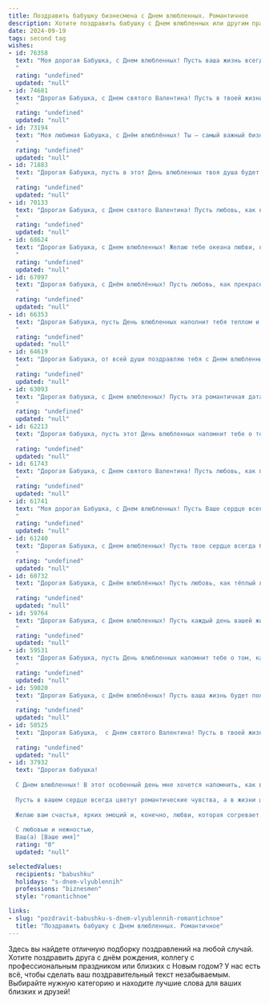 ```yaml
---
title: Поздравить бабушку бизнесмена с Днем влюбленных. Романтичное
description: Хотите поздравить бабушку с Днем влюбленных или другим праздником? Наш ИИ создаст незабываемое поздравление, а вы обязательно выделитесь среди других.  
date: 2024-09-19
tags: second tag
wishes:
- id: 76358
  text: "Моя дорогая Бабушка, с Днем влюбленных! Пусть ваша жизнь всегда будет полна любви, как и ваши бизнес-проекты вдохновения!
  "
  rating: "undefined"
  updated: "null"
- id: 74681
  text: "Дорогая Бабушка, с Днем святого Валентина! Пусть в твоей жизни всегда будет место для любви, радости и тепла!
  "
  rating: "undefined"
  updated: "null"
- id: 73194
  text: "Моя любимая Бабушка, с Днём влюблённых! Ты – самый важный бизнесмен в моей жизни, дарящий любовь и заботу. Желаю тебе, чтобы каждый день был наполнен сладкими моментами и теплом, как летнее солнце. Пусть наше общее счастье будет бесконечным, как наша любовь!
  "
  rating: "undefined"
  updated: "null"
- id: 71883
  text: "Дорогая Бабушка, пусть в этот День влюбленных твоя душа будет наполнена теплотой любви, а сердце – счастьем от близости любимых людей! Пусть твоя бизнес-империя процветает, а ты будешь окружена любовью и заботой. С праздником!
  "
  rating: "undefined"
  updated: "null"
- id: 70133
  text: "Дорогая Бабушка, с Днем святого Валентина! Пусть любовь, как крепкий бизнес, процветает в вашей жизни, а романтика, как выгодная инвестиция, приносит вам только радость и счастье!
  "
  rating: "undefined"
  updated: "null"
- id: 68624
  text: "Дорогая Бабушка, с Днем влюбленных! Желаю тебе океана любви, которая всегда согревает твое сердце, как солнечный свет, и процветания в твоих делах. Пусть твоя бизнес-империя процветает, а ты всегда остаешься той же очаровательной и любимой женщиной!
  "
  rating: "undefined"
  updated: "null"
- id: 67097
  text: "Дорогая бабушка, с Днём влюблённых! Пусть любовь, как прекрасный бизнес, процветает в вашей душе, даря вам тепло, радость и нежность. Пусть ваша жизнь всегда будет наполнена счастьем, как успешная сделка, и пусть каждый день будет наполнен любовью, как счастливое инвестирование!
  "
  rating: "undefined"
  updated: "null"
- id: 66353
  text: "Дорогая Бабушка, пусть День влюбленных наполнит тебя теплом и любовью!  Ты — бизнес-леди с душой романтика, и твоя энергия способна очаровать любого. Желаю, чтобы этот день стал для тебя особенным, чтобы ты чувствовала себя любимой и желанной, как в юности.
  "
  rating: "undefined"
  updated: "null"
- id: 64619
  text: "Дорогая Бабушка, от всей души поздравляю тебя с Днем влюбленных! Пусть твоя жизнь всегда будет полна любви, тепла и нежности, как роскошный букет цветов, который ты так умело составляешь для любимых. Пусть твое сердце бьется в такт с ритмом  твоей большой и любящей семьи. Счастья, любви и долгих лет жизни, моя любимая Бабушка!
  "
  rating: "undefined"
  updated: "null"
- id: 63093
  text: "Дорогая бабушка, с Днем влюбленных! Пусть эта романтичная дата напомнит тебе о бесконечной любви и нежности, которую ты даришь своим близким.  Пусть в твоем сердце всегда царит теплота и умиротворение, а жизнь будет полна счастливых и ярких моментов.
  "
  rating: "undefined"
  updated: "null"
- id: 62213
  text: "Дорогая бабушка, пусть этот День влюбленных напомнит тебе о том, как сильно мы любим тебя, словно нежный цветок, который всегда распускается в твоем заботливом сердце. Пусть в твоей жизни всегда будет место для любви, тепла и нежности, как в твоих объятиях всегда находили утешение мы.
  "
  rating: "undefined"
  updated: "null"
- id: 61743
  text: "Дорогая Бабушка, с Днем святого Валентина! Пусть любовь, как прекрасный цветок, расцветает в Вашем сердце, согревая его теплом и заботой. Пусть рядом всегда будут любящие и преданные люди, а Ваша жизнь будет наполнена радостью и счастьем.
  "
  rating: "undefined"
  updated: "null"
- id: 61741
  text: "Моя дорогая Бабушка, с Днем влюбленных! Пусть Ваше сердце всегда будет  заполнено любовью и нежностью, как  успешные бизнес-проекты  — прибылью.  Желаю Вам  радости,  тепла и светлых чувств.  Пусть  каждый  день  будет  наполнен  счастьем  и  улыбками!
  "
  rating: "undefined"
  updated: "null"
- id: 61240
  text: "Дорогая Бабушка, с Днем влюбленных! Пусть твое сердце всегда будет согрето любовью, а твоя душа —  искренностью и нежностью. Пусть твоя бизнес-империя  процветает,  а успех и удача сопутствуют тебе во всех начинаниях.
  "
  rating: "undefined"
  updated: "null"
- id: 60732
  text: "Дорогая Бабушка, с Днём влюблённых! Пусть любовь, как тёплый летний ветер, окутывает тебя нежностью и счастьем. Пусть твоя душа, сильная и мудрая, как опытный бизнесмен, всегда найдёт повод для радости и вдохновения. ❤️
  "
  rating: "undefined"
  updated: "null"
- id: 59764
  text: "Дорогая Бабушка, с Днем влюбленных! Пусть каждый день вашей жизни будет наполнен любовью и счастьем, как яркие цветы на весенней поляне. Вас любят, ценят и всегда помнят!
  "
  rating: "undefined"
  updated: "null"
- id: 59531
  text: "Дорогая Бабушка, пусть День влюбленных напомнит тебе о том, как сильно тебя любят! Пусть и твоя бизнес-жизнь будет полна успехов и романтических моментов!
  "
  rating: "undefined"
  updated: "null"
- id: 59020
  text: "Дорогая Бабушка, с Днём влюблённых! Пусть ваша жизнь будет полна любви и романтики, как лучшие истории о бизнесменах, которые покоряют сердца и строят империи!
  "
  rating: "undefined"
  updated: "null"
- id: 58525
  text: "Дорогая Бабушка,  с Днем святого Валентина! Пусть в твоей жизни всегда царит любовь, как нежное весеннее утро. Пусть каждая минута будет наполнена радостью и счастьем, а сердце  быстро-быстро бьется от  любви к жизни и близким!
  "
  rating: "undefined"
  updated: "null"
- id: 37932
  text: "Дорогая бабушка!
  
  С Днем влюбленных! В этот особенный день мне хочется напомнить, как вы вдохновляете и озаряете сердца всех вокруг. Ваши мудрость и жизненный опыт, как прочный бизнес-план, дают уверенность и надежду.
  
  Пусть в вашем сердце всегда цветут романтические чувства, а в жизни царит любовь и гармония. Вы — пример для нас, как строить крепкие отношения, основанные на уважении и заботе.
  
  Желаю вам счастья, ярких эмоций и, конечно, любви, которая согревает душу и наполняет жизнь смыслом.
  
  С любовью и нежностью,
  Ваш(а) [Ваше имя]"
  rating: "0"
  updated: "null"

selectedValues:
  recipients: "babushku"
  holidays: "s-dnem-vlyublennih"
  professions: "biznesmen"
  style: "romantichnoe"

links:
- slug: "pozdravit-babushku-s-dnem-vlyublennih-romantichnoe"
  title: "Поздравить бабушку с Днем влюбленных. Романтичное"
---
```


Здесь вы найдете отличную подборку поздравлений на любой случай. 
Хотите поздравить друга с днём рождения, коллегу с профессиональным праздником или близких с Новым годом? У нас есть всё, чтобы сделать ваш поздравительный текст незабываемым. Выбирайте нужную категорию и находите лучшие слова для ваших близких и друзей!
